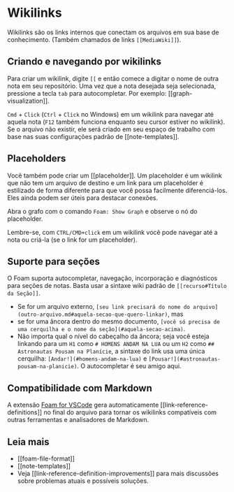 # Wikilinks

Wikilinks são os links internos que conectam os arquivos em sua base de conhecimento. (Também chamados de links `[[MediaWiki]]`).

## Criando e navegando por wikilinks

Para criar um wikilink, digite `[[` e então comece a digitar o nome de outra nota em seu repositório. Uma vez que a nota desejada seja selecionada, pressione a tecla `tab` para autocompletar. Por exemplo: [[graph-visualization]].

`Cmd` + `Click` (`Ctrl` + `Click` no Windows) em um wikilink para navegar até aquela nota (`F12` também funciona enquanto seu cursor estiver no wikilink). Se o arquivo não existir, ele será criado em seu espaço de trabalho com base nas suas configurações padrão de [[note-templates]].

## Placeholders

Você também pode criar um [[placeholder]]. <!--NOTE: this placeholder link should NOT have an associated file. This is to demonstrate the concept-->
Um placeholder é um wikilink que não tem um arquivo de destino e um link para um placeholder é estilizado de forma diferente para que você possa facilmente diferenciá-los.
Eles ainda podem ser úteis para destacar conexões.

Abra o grafo com o comando `Foam: Show Graph` e observe o nó do placeholder.

Lembre-se, com `CTRL/CMD+click` em um wikilink você pode navegar até a nota ou criá-la (se o link for um placeholder).

## Suporte para seções

O Foam suporta autocompletar, navegação, incorporação e diagnósticos para seções de notas. Basta usar a sintaxe wiki padrão de `[[recurso#Título da Seção]]`. 
- Se for um arquivo externo, `[seu link precisará do nome do arquivo](outro-arquivo.md#aquela-secao-que-quero-linkar)`, mas
- se for uma âncora dentro do mesmo documento, `[você só precisa de uma cerquilha e o nome da seção](#aquela-secao-acima)`.  
- Não importa qual o nível do cabeçalho da âncora; seja você esteja linkando para um `H1` como `# HOMENS ANDAM NA LUA` ou um `H2` como `## Astronautas Pousam na Planície`, a sintaxe do link usa uma única cerquilha: `[Andar!](#homens-andam-na-lua)` e `[Pousar!](#astronautas-pousam-na-planicie)`. O autocompletar é seu amigo aqui.

## Compatibilidade com Markdown

A extensão [Foam for VSCode](https://marketplace.visualstudio.com/items?itemName=foam.foam-vscode) gera automaticamente [[link-reference-definitions]] no final do arquivo para tornar os wikilinks compatíveis com outras ferramentas e analisadores de Markdown.

## Leia mais

- [[foam-file-format]]
- [[note-templates]]
- Veja [[link-reference-definition-improvements]] para mais discussões sobre problemas atuais e possíveis soluções.

